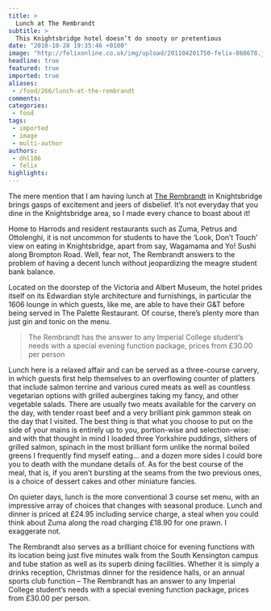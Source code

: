 ```yaml
---
title: >
  Lunch at The Rembrandt
subtitle: >
  This Knightsbridge hotel doesn’t do snooty or pretentious
date: "2010-10-28 19:35:46 +0100"
image: "http://felixonline.co.uk/img/upload/201104201750-felix-868678.jpeg"
headline: true
featured: true
imported: true
aliases:
 - /food/266/lunch-at-the-rembrandt
comments:
categories:
 - food
tags:
 - imported
 - image
 - multi-author
authors:
 - dhl106
 - felix
highlights:
---
```


The mere mention that I am having lunch at [The Rembrandt](http://www.sarova.com/rembrandt/) in Knightsbridge brings gasps of excitement and jeers of disbelief. It’s not everyday that you dine in the Knightsbridge area, so I made every chance to boast about it!

Home to Harrods and resident restaurants such as Zuma, Petrus and Ottolenghi, it is not uncommon for students to have the ‘Look, Don’t Touch’ view on eating in Knightsbridge, apart from say, Wagamama and Yo! Sushi along Brompton Road. Well, fear not, The Rembrandt answers to the problem of having a decent lunch without jeopardizing the meagre student bank balance.

Located on the doorstep of the Victoria and Albert Museum, the hotel prides itself on its Edwardian style architecture and furnishings, in particular the 1606 lounge in which guests, like me, are able to have their G&T before being served in The Palette Restaurant. Of course, there’s plenty more than just gin and tonic on the menu.

> The Rembrandt has the answer to any Imperial College student’s needs with a special evening function package, prices from £30.00 per person

Lunch here is a relaxed affair and can be served as a three-course carvery, in which guests first help themselves to an overflowing counter of platters that include salmon terrine and various cured meats as well as countless vegetarian options with grilled aubergines taking my fancy, and other vegetable salads. There are usually two meats available for the carvery on the day, with tender roast beef and a very brilliant pink gammon steak on the day that I visited. The best thing is that what you choose to put on the side of your mains is entirely up to you, portion-wise and selection-wise: and with that thought in mind I loaded three Yorkshire puddings, slithers of grilled salmon, spinach in the most brilliant form unlike the normal boiled greens I frequently find myself eating… and a dozen more sides I could bore you to death with the mundane details of. As for the best course of the meal, that is, if you aren’t bursting at the seams from the two previous ones, is a choice of dessert cakes and other miniature fancies.

On quieter days, lunch is the more conventional 3 course set menu, with an impressive array of choices that changes with seasonal produce. Lunch and dinner is priced at £24.95 including service charge, a steal when you could think about Zuma along the road charging £18.90 for one prawn. I exaggerate not.

The Rembrandt also serves as a brilliant choice for evening functions with its location being just five minutes walk from the South Kensington campus and tube station as well as its superb dining facilities. Whether it is simply a drinks reception, Christmas dinner for the residence halls, or an annual sports club function – The Rembrandt has an answer to any Imperial College student’s needs with a special evening function package, prices from £30.00 per person.
